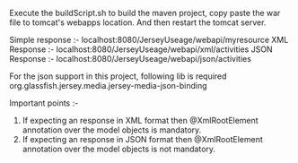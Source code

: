 Execute the buildScript.sh to build the maven project, copy paste the war file to tomcat's webapps location.
And then restart the tomcat server.

Simple response :- localhost:8080/JerseyUseage/webapi/myresource
XML Response :- localhost:8080/JerseyUseage/webapi/xml/activities
JSON Response :- localhost:8080/JerseyUseage/webapi/json/activities

For the json support in this project, following lib is required
org.glassfish.jersey.media.jersey-media-json-binding

Important points :-
1. If expecting an response in XML format then @XmlRootElement annotation over the model objects is mandatory.
2. If expecting an response in JSON format then @XmlRootElement annotation over the model objects is not mandatory.


